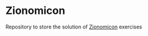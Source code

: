 # Zionomicon

Repository to store the solution of [Zionomicon](https://www.zionomicon.com/) exercises